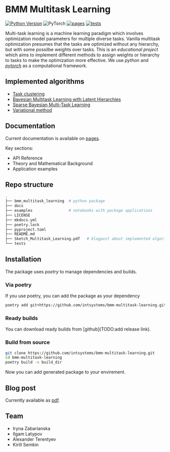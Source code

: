 # BMM Multitask Learning

[![Python Version](https://img.shields.io/badge/python-3.12%2B-blue)](https://www.python.org/)
![PyTorch](https://img.shields.io/badge/PyTorch-%23EE4C2C.svg?style=for-the-badge&logo=PyTorch&logoColor=white)
[![pages](https://github.com/intsystems/bmm-multitask-learning/actions/workflows/doc_deploy.yaml/badge.svg)](https://github.com/intsystems/bmm-multitask-learning/actions/workflows/doc_deploy.yaml)
[![tests](https://github.com/intsystems/bmm-multitask-learning/actions/workflows/test_run.yaml/badge.svg)](https://github.com/intsystems/bmm-multitask-learning/actions/workflows/test_run.yaml)

Multi-task learning is a machine learning paradigm which involves optimization model parameters for multiple diverse tasks. Vanilla multitask optimization presumes that the tasks are optimized without any hierarchy, but with some possilbe weights over tasks. This is an *educational project* which aims to implement different methods to assign weights or hierarchy to tasks to make the optimization more effective. We use *python* and [*pytorch*](https://docs.pytorch.org/docs/stable/index.html) as a computational framework.

## Implemented algorithms

* [Task clustering](https://jmlr.csail.mit.edu/papers/volume4/bakker03a/bakker03a.pdf)
* [Bayesian Multitask Learning with Latent Hierarchies](https://arxiv.org/pdf/1408.2032)
* [Sparse Bayesian Multi-Task Learning](https://proceedings.neurips.cc/paper_files/paper/2011/file/4fac9ba115140ac4f1c22da82aa0bc7f-Paper.pdf)
* [Variational method](https://proceedings.neurips.cc/paper_files/paper/2021/file/afd4836712c5e77550897e25711e1d96-Paper.pdf)

## Documentation

Current documentation is available on [pages](https://intsystems.github.io/bmm-multitask-learning/).

Key sections:

* API Reference
* Theory and Mathematical Background
* Application examples

## Repo structure

```bash
.
├── bmm_multitask_learning  # python package
├── docs
├── examples                # notebooks with package applications
├── LICENSE
├── mkdocs.yml
├── poetry.lock
├── pyproject.toml
├── README.md
├── Sketch_Multitask_Learning.pdf   # blogpost about implemented algorithms
└── tests
```

## Installation

The package uses *poetry* to manage dependencies and builds.

### Via poetry

If you use poetry, you can add the package as your dependency

```bash
poetry add git+https://github.com/intsystems/bmm-multitask-learning.git
```

### Ready builds

You can download ready builds from [github](TODO:add release link).

### Build from source

```bash
git clone https://github.com/intsystems/bmm-multitask-learning.git
cd bmm-multitask-learning
poetry build -o build_dir
```

Now you can add generated package to your envirement.

## Blog post

Currently available as [pdf](Sketch_Multitask_Learning.pdf).

## Team

* Iryna Zabarianska
* Ilgam Latypov
* Alexander Terentyev
* Kirill Semkin
